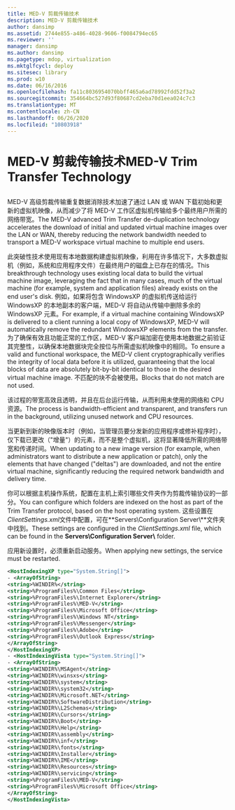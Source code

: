 ```yaml
---
title: MED-V 剪裁传输技术
description: MED-V 剪裁传输技术
author: dansimp
ms.assetid: 2744e855-a486-4028-9606-f0084794ec65
ms.reviewer: ''
manager: dansimp
ms.author: dansimp
ms.pagetype: mdop, virtualization
ms.mktglfcycl: deploy
ms.sitesec: library
ms.prod: w10
ms.date: 06/16/2016
ms.openlocfilehash: fa11c8036954070bbff465a6ad78992fdd52f3a2
ms.sourcegitcommit: 354664bc527d93f80687cd2eba70d1eea024c7c3
ms.translationtype: MT
ms.contentlocale: zh-CN
ms.lasthandoff: 06/26/2020
ms.locfileid: "10803918"
---
```

# <span data-ttu-id="1c4cf-103">MED-V 剪裁传输技术</span><span class="sxs-lookup"><span data-stu-id="1c4cf-103">MED-V Trim Transfer Technology</span></span>


## <a href="" id="bkmk-medvtrimtransfertechnology"></a>


<span data-ttu-id="1c4cf-104">MED-V 高级剪裁传输重复数据消除技术加速了通过 LAN 或 WAN 下载初始和更新的虚拟机映像，从而减少了将 MED-V 工作区虚拟机传输给多个最终用户所需的网络带宽。</span><span class="sxs-lookup"><span data-stu-id="1c4cf-104">The MED-V advanced Trim Transfer de-duplication technology accelerates the download of initial and updated virtual machine images over the LAN or WAN, thereby reducing the network bandwidth needed to transport a MED-V workspace virtual machine to multiple end users.</span></span>

<span data-ttu-id="1c4cf-105">此突破性技术使用现有本地数据构建虚拟机映像，利用在许多情况下，大多数虚拟机（例如，系统和应用程序文件）在最终用户的磁盘上已存在的情况。</span><span class="sxs-lookup"><span data-stu-id="1c4cf-105">This breakthrough technology uses existing local data to build the virtual machine image, leveraging the fact that in many cases, much of the virtual machine (for example, system and application files) already exists on the end user's disk.</span></span> <span data-ttu-id="1c4cf-106">例如，如果将包含 WindowsXP 的虚拟机传送给运行 WindowsXP 的本地副本的客户端，MED-V 将自动从传输中删除多余的 WindowsXP 元素。</span><span class="sxs-lookup"><span data-stu-id="1c4cf-106">For example, if a virtual machine containing WindowsXP is delivered to a client running a local copy of WindowsXP, MED-V will automatically remove the redundant WindowsXP elements from the transfer.</span></span> <span data-ttu-id="1c4cf-107">为了确保有效且功能正常的工作区，MED-V 客户端加密在使用本地数据之前验证其完整性，以确保本地数据块完全按位与所需虚拟机映像中的相同。</span><span class="sxs-lookup"><span data-stu-id="1c4cf-107">To ensure a valid and functional workspace, the MED-V client cryptographically verifies the integrity of local data before it is utilized, guaranteeing that the local blocks of data are absolutely bit-by-bit identical to those in the desired virtual machine image.</span></span> <span data-ttu-id="1c4cf-108">不匹配的块不会被使用。</span><span class="sxs-lookup"><span data-stu-id="1c4cf-108">Blocks that do not match are not used.</span></span>

<span data-ttu-id="1c4cf-109">该过程的带宽高效且透明，并且在后台运行传输，从而利用未使用的网络和 CPU 资源。</span><span class="sxs-lookup"><span data-stu-id="1c4cf-109">The process is bandwidth-efficient and transparent, and transfers run in the background, utilizing unused network and CPU resources.</span></span>

<span data-ttu-id="1c4cf-110">当更新到新的映像版本时（例如，当管理员要分发新的应用程序或修补程序时），仅下载已更改（"增量"）的元素，而不是整个虚拟机，这将显著降低所需的网络带宽和传递时间。</span><span class="sxs-lookup"><span data-stu-id="1c4cf-110">When updating to a new image version (for example, when administrators want to distribute a new application or patch), only the elements that have changed ("deltas") are downloaded, and not the entire virtual machine, significantly reducing the required network bandwidth and delivery time.</span></span>

<span data-ttu-id="1c4cf-111">你可以根据主机操作系统，配置在主机上索引哪些文件夹作为剪裁传输协议的一部分。</span><span class="sxs-lookup"><span data-stu-id="1c4cf-111">You can configure which folders are indexed on the host as part of the Trim Transfer protocol, based on the host operating system.</span></span> <span data-ttu-id="1c4cf-112">这些设置在*ClientSettings.xml*文件中配置，可在**Servers\\Configuration Server\\**文件夹中找到。</span><span class="sxs-lookup"><span data-stu-id="1c4cf-112">These settings are configured in the *ClientSettings.xml* file, which can be found in the **Servers\\Configuration Server\\** folder.</span></span>

<span data-ttu-id="1c4cf-113">应用新设置时，必须重新启动服务。</span><span class="sxs-lookup"><span data-stu-id="1c4cf-113">When applying new settings, the service must be restarted.</span></span>

```xml
<HostIndexingXP type="System.String[]"> 
- <ArrayOfString>
<string>%WINDIR%</string> 
<string>%ProgramFiles%\Common Files</string> 
<string>%ProgramFiles%\Internet Explorer</string> 
<string>%ProgramFiles%\MED-V</string> 
<string>%ProgramFiles%\Microsoft Office</string> 
<string>%ProgramFiles%\Windows NT</string> 
<string>%ProgramFiles%\Messenger</string> 
<string>%ProgramFiles%\Adobe</string> 
<string>%ProgramFiles%\Outlook Express</string> 
</ArrayOfString> 
</HostIndexingXP> 
- <HostIndexingVista type="System.String[]"> 
- <ArrayOfString> 
<string>%WINDIR%\MSAgent</string> 
<string>%WINDIR%\winsxs</string> 
<string>%WINDIR%\system</string> 
<string>%WINDIR%\system32</string> 
<string>%WINDIR%\Microsoft.NET</string> 
<string>%WINDIR%\SoftwareDistribution</string> 
<string>%WINDIR%\L2Schemas</string> 
<string>%WINDIR%\Cursors</string> 
<string>%WINDIR%\Boot</string> 
<string>%WINDIR%\Help</string> 
<string>%WINDIR%\assembly</string> 
<string>%WINDIR%\inf</string> 
<string>%WINDIR%\fonts</string> 
<string>%WINDIR%\Installer</string> 
<string>%WINDIR%\IME</string> 
<string>%WINDIR%\Resources</string> 
<string>%WINDIR%\servicing</string> 
<string>%ProgramFiles%\MED-V</string> 
<string>%ProgramFiles%\Microsoft Office</string> 
</ArrayOfString> 
</HostIndexingVista>
```

 

 





